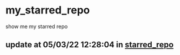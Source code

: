 # my_starred_repo
show me my starred repo

update at 05/03/22 12:28:04 in [starred_repo](./index.html)
---

